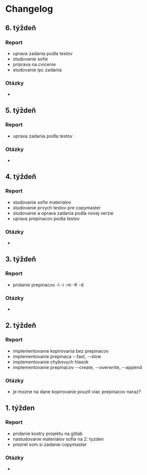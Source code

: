 # Changelog

## 6. týždeň
### Report
- uprava zadania podla testov 
- studovanie sofie
- priprava na cvicenie
- studovanie ipc zadania
### Otázky
- 

## 5. týždeň
### Report
- uprava zadania podla testov
### Otázky
- 

## 4. týždeň
### Report
- studovanie sofie materialov 
- studovanie prvych testov pre copymaster
- studovanie a oprava zadania podla novej verzie 
- uprava prepinacov podla testov
### Otázky
- 

## 3. týždeň
### Report
- pridanie prepinacov -l -i -m -K -d
### Otázky
- 

## 2. týždeň
### Report
- implementovanie kopirovania bez prepinacov
- implementovanie prepinaca --fast, --slow
- implementovanie chybovych hlasok
- implementovanie prepinacov --create, --overwrite, --append
### Otázky
- je mozne na dane kopirovanie pouzit viac prepinacov naraz?

## 1. týžden
### Report
- pridanie kostry projektu na gitlab
- nastudovanie materialov sofia na 2. tyzden
- prezrel som si zadanie copymaster
### Otázky
- 
